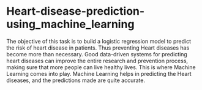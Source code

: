 # Heart-disease-prediction-using_machine_learning
The objective of this task is to build a logistic regression model to predict the risk of heart disease in patients.
Thus preventing Heart diseases has become more than necessary. Good data-driven systems for predicting heart diseases can improve the entire research and prevention process, making sure that more people can live healthy lives. This is where Machine Learning comes into play. Machine Learning helps in predicting the Heart diseases, and the predictions made are quite accurate.
